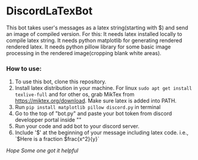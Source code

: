 # DiscordLaTexBot

This bot takes user's messages as a latex string(starting with $) and send an image of compiled version.
For this:
  It needs latex installed locally to compile latex string.
  It needs python matplotlib for generating rendered rendered latex.
  It needs python pillow library for some basic image processing in the rendered image(cropping blank white areas).
  
### How to use:
  1. To use this bot, clone this repository.
  2. Install latex distribution in your machine. For linux `sudo apt get install texlive-full` and for other os, grab MikTex from https://miktex.org/download. Make sure latex is added into PATH.
  3. Run `pip install matplotlib pillow discord.py` in terminal
  4. Go to the top of "bot.py" and paste your bot token from discord developper portal inside ""
  5. Run your code and add bot to your discord server.
  6. Include '$' at the beginning of your message including latex code. i.e., `$Here is a fraction $frac{x^2}{y}`

*Hope Some one got it helpful*
